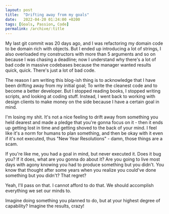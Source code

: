 ```yaml
---
layout: post
title:  "Drifting away from my goals"
date:   2022-04-20 01:24:00 +0200
tags: [Goals, Passion, Code]
permalink: /archive/:title
---
```


My last git commit was 20 days ago, and I was refactoring my domain code to be domain rich with objects. But I ended up introducing a lot of strings, I also overloaded my constructors with more than 5 arguments and so on because I was chasing a deadline; now I understand why there's a lot of bad code in massive codebases because the manager wanted results quick, quick. There's just a lot of bad code.

The reason I am writing this blog-ish thing is to acknowledge that I have been drifting away from my initial goal; To write the cleanest code and to become a better developer. But I stopped reading books, I stopped writing scripts, and looking at coding stuff. Instead, I went back to working with design clients to make money on the side because I have a certain goal in mind.

I'm losing my shit. It's not a nice feeling to drift away from something you held dearest and made a pledge that you're gonna focus on it - then it ends up getting lost in time and getting shoved to the back of your mind. I feel like it's a norm for humans to plan something, and then be okay with it even if it's not executed, thus "New Year Resolutions" - damn, those things are a scam.

If you're like me, you had a goal in mind, but never executed it. Does it bug you? If it does, what are you gonna do about it? Are you going to live most days with agony knowing you had to produce something but you didn't. You know that thought after some years when you realize you could've done something but you didn't? That regret?

Yeah, I'll pass on that. I cannot afford to do that. We should accomplish everything we set our minds to.

Imagine doing something you planned to do, but at your highest degree of capability? Imagine the results, crazy!

